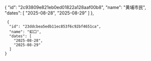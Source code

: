   {
      "id": "2c93809e821eb0ed01822a128aaf00b8",
      "name": "黄埔市民",
      "dates": [
        "2025-08-28",
        "2025-08-29"
      ]
    },



     {
      "id": "23ddcbea5edb11ec853f6c92bf4651ca",
      "name": "虹口",
      "dates": [
        "2025-08-28",
        "2025-08-29"
      ]
    }